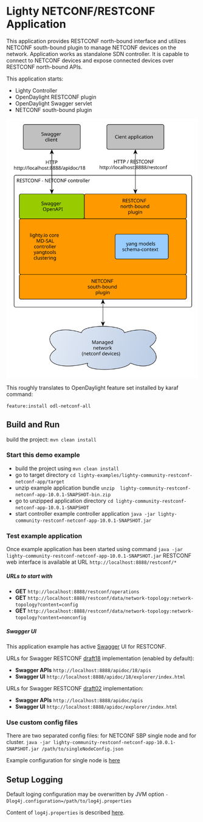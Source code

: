 # Lighty NETCONF/RESTCONF Application
This application provides RESTCONF north-bound interface and utilizes NETCONF south-bound plugin to manage NETCONF devices on the network. 
Application works as standalone SDN controller. It is capable to connect to NETCONF devices and expose connected devices over RESTCONF north-bound APIs.

This application starts:
* Lighty Controller
* OpenDaylight RESTCONF plugin
* OpenDaylight Swagger servlet
* NETCONF south-bound plugin

![architecture](docs/restconf-netconf-controller-architecture.svg)

This roughly translates to OpenDaylight feature set installed by karaf command:
```
feature:install odl-netconf-all
```

## Build and Run
build the project: ```mvn clean install```

### Start this demo example
* build the project using ```mvn clean install```
* go to target directory ```cd lighty-examples/lighty-community-restconf-netconf-app/target``` 
* unzip example application bundle ```unzip  lighty-community-restconf-netconf-app-10.0.1-SNAPSHOT-bin.zip```
* go to unzipped application directory ```cd lighty-community-restconf-netconf-app-10.0.1-SNAPSHOT```
* start controller example controller application ```java -jar lighty-community-restconf-netconf-app-10.0.1-SNAPSHOT.jar``` 

### Test example application
Once example application has been started using command ```java -jar lighty-community-restconf-netconf-app-10.0.1-SNAPSHOT.jar``` 
RESTCONF web interface is available at URL ```http://localhost:8888/restconf/*```

##### URLs to start with
* __GET__ ```http://localhost:8888/restconf/operations```
* __GET__ ```http://localhost:8888/restconf/data/network-topology:network-topology?content=config```
* __GET__ ```http://localhost:8888/restconf/data/network-topology:network-topology?content=nonconfig```

##### Swagger UI
This application example has active [Swagger](https://swagger.io/) UI for RESTCONF.

URLs for Swagger RESTCONF [draft18](https://tools.ietf.org/html/draft-ietf-netconf-restconf-18) implementation (enabled by default):
* __Swagger APIs__ ``http://localhost:8888/apidoc/18/apis`` 
* __Swagger UI__ ``http://localhost:8888/apidoc/18/explorer/index.html`` 

URLs for Swagger RESTCONF [draft02](https://tools.ietf.org/html/draft-bierman-netconf-restconf-02) implementation:
* __Swagger APIs__ ``http://localhost:8888/apidoc/apis`` 
* __Swagger UI__ ``http://localhost:8888/apidoc/explorer/index.html`` 

### Use custom config files
There are two separated config files: for NETCONF SBP single node and for cluster.
`java -jar lighty-community-restconf-netconf-app-10.0.1-SNAPSHOT.jar /path/to/singleNodeConfig.json`

Example configuration for single node is [here](src/main/assembly/resources/sampleConfigSingleNode.json)

## Setup Logging
Default loging configuration may be overwritten by JVM option
```-Dlog4j.configuration=/path/to/log4j.properties```

Content of ```log4j.properties``` is described [here](https://logging.apache.org/log4j/2.x/manual/configuration.html).
